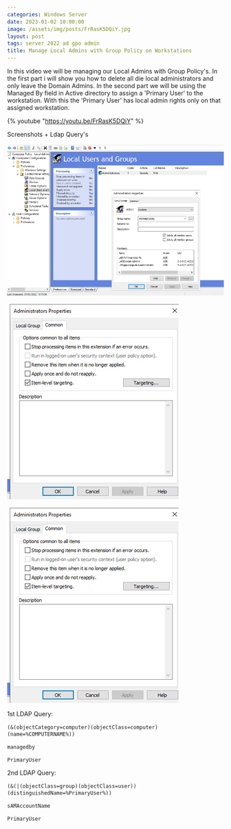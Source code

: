 ```yaml
---
categories: Windows Server
date: 2023-01-02 10:00:00
image: /assets/img/posts/FrRasK5DQiY.jpg
layout: post
tags: server 2022 ad gpo admin
title: Manage Local Admins with Group Policy on Workstations
---
```


In this video we will be managing our Local Admins with Group Policy's.
In the first part i will show you how to delete all die local administrators and only leave the Domain Admins.
In the second part we will be using the Managed By field in Active directory to assign a 'Primary User' to the workstation. With this the 'Primary User' has local admin rights only on that assigned workstation.

{% youtube "https://youtu.be/FrRasK5DQiY" %}


Screenshots + Ldap Query's

![Assign users](/assets/primaryuserlocaladmin/primaryuserlocaladmin_assign.jpg)

![Item Level targeting](/assets/primaryuserlocaladmin/primaryuserlocaladmin_itemlvltargeting.jpg)

![LDAP Query](/assets/primaryuserlocaladmin/primaryuserlocaladmin_itemlvltargeting.jpg)

1st LDAP Query:

```
(&(objectCategory=computer)(objectClass=computer)(name=%COMPUTERNAME%))
```
```
managedby
```
```
PrimaryUser
```

2nd LDAP Query:

```
(&(|(objectClass=group)(objectClass=user))(distinguishedName=%PrimaryUser%))
```
```
sAMAccountName
```
```
PrimaryUser
```